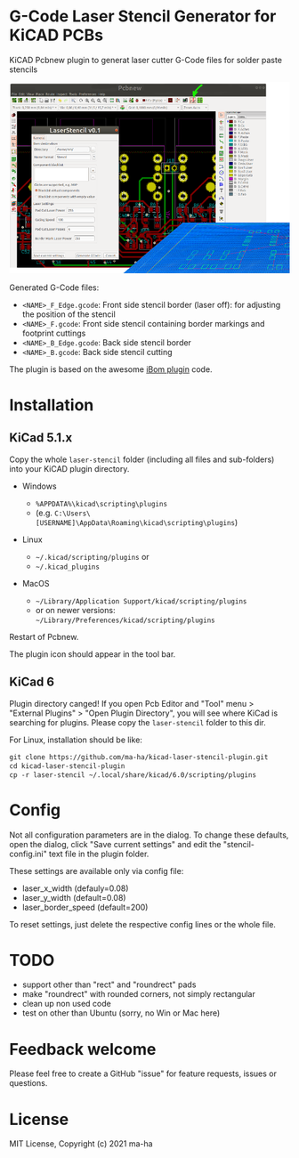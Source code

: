 # G-Code Laser Stencil Generator for KiCAD PCBs
 
KiCAD Pcbnew plugin to generat laser cutter G-Code files for solder paste stencils

![Screenshot](screen.png)

Generated G-Code files:

* `<NAME>_F_Edge.gcode`: Front side stencil border (laser off): for adjusting the position of the stencil
* `<NAME>_F.gcode`: Front side stencil containing border markings and footprint cuttings
* `<NAME>_B_Edge.gcode`: Back side stencil border
* `<NAME>_B.gcode`: Back side stencil cutting

The plugin is based on the awesome [iBom plugin](https://github.com/openscopeproject/InteractiveHtmlBom) code.

# Installation
## KiCad 5.1.x
Copy the whole `laser-stencil` folder (including all files and sub-folders) into your KiCAD plugin directory.

* Windows
  * `%APPDATA%\kicad\scripting\plugins`
  * (e.g. `C:\Users\[USERNAME]\AppData\Roaming\kicad\scripting\plugins`)

* Linux
  * `~/.kicad/scripting/plugins` or
  * `~/.kicad_plugins`

* MacOS
  * `~/Library/Application Support/kicad/scripting/plugins`
  * or on newer versions: `~/Library/Preferences/kicad/scripting/plugins`

Restart of Pcbnew.

The plugin icon should appear in the tool bar.

## KiCad 6

Plugin directory canged! 
If you open Pcb Editor and "Tool" menu > "External Plugins" > "Open Plugin Directory", 
you will see where KiCad is searching for plugins. 
Please copy the `laser-stencil` folder to this dir.

For Linux, installation should be like:

    git clone https://github.com/ma-ha/kicad-laser-stencil-plugin.git
    cd kicad-laser-stencil-plugin
    cp -r laser-stencil ~/.local/share/kicad/6.0/scripting/plugins
    
# Config

Not all configuration parameters are in the dialog. 
To change these defaults, open the dialog, click "Save current settings" and
edit the "stencil-config.ini" text file in the plugin folder.

These settings are available only via config file:
* laser_x_width (defauly=0.08)
* laser_y_width (default=0.08)
* laser_border_speed (default=200)

To reset settings, just delete the respective config lines or the whole file.

# TODO

* support other than "rect" and "roundrect" pads 
* make "roundrect" with rounded corners, not simply rectangular
* clean up non used code
* test on other than Ubuntu (sorry, no Win or Mac here)

# Feedback welcome

Please feel free to create a GitHub "issue" for feature requests, issues or questions.

# License

MIT License, Copyright (c) 2021 ma-ha
